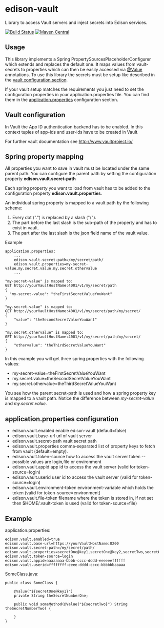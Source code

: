 # edison-vault
Library to access Vault servers and inject secrets into Edison services.

[![Build Status](https://travis-ci.org/otto-de/edison-vault.svg?branch=master)](https://travis-ci.org/otto-de/edison-vault) 
[![Maven Central](https://maven-badges.herokuapp.com/maven-central/de.otto.edison/edison-vault/badge.svg)](https://maven-badges.herokuapp.com/maven-central/de.otto.edison/edison-vault)

## Usage
This library implements a Spring PropertySourcesPlaceholderConfigurer which extends and replaces the default one. It maps 
values from vault-secrets to properties which can then be easily accessed via 
<a href="http://docs.spring.io/spring/docs/4.2.1.RELEASE/javadoc-api//org/springframework/beans/factory/annotation/Value.html">@Value</a> 
annotations. To use this library the secrets must be setup like described in the <a href="#vault">vault configuration section</a>. 
 
If your vault setup matches the requirements you just need to set the configuration properties in your 
application.properties file. You can find them in the <a href="#properties">application.properties</a> configuration section.

## <a name="vault">Vault configuration</a>
In Vault the App ID authentication backend has to be enabled. In this context tuples of app-ids and user-ids have to be 
created in Vault.

For further vault documentation see <a href="http://www.vaultproject.io/">http://www.vaultproject.io/</a>

## <a name="mapping">Spring property mapping</a>

All properties you want to save in vault must be located under the same parent path. You can configure the parent path by
setting the configuration property **edison.vault.secret-path**

Each spring property you want to load from vault has to be added to the configuration property **edison.vault.properties**.

An individual spring property is mapped to a vault path by the following scheme:

1) Every dot (".") is replaced by a slash ("/").
2) The part before the last slash is the sub-path of the property and has to exist in vault.
3) The part after the last slash is the json field name of the vault value.


Example

    application.properties:
        ...
        edison.vault.secret-path=/my/secret/path/
        edison.vault.properties=my-secret-value,my.secret.value,my.secret.othervalue
        ...
    
    "my-secret-value" is mapped to:
    GET http://yourVaultHostName:4001/v1/my/secret/path
    {
      "my-secret-value": "theFirstSecretValueYouWant"
    }
    
    "my.secret.value" is mapped to:
    GET http://yourVaultHostName:4001/v1/my/secret/path/my/secret/
    {
        "value": "theSecondSecretValueYouWant"
    }
    
    "my.secret.othervalue" is mapped to:
    GET http://yourVaultHostName:4001/v1/my/secret/path/my/secret/
    {
        "othervalue": "theThirdSecretValueYouWant"
    }


In this example you will get three spring properties with the following values:

- my-secret-value=theFirstSecretValueYouWant
- my.secret.value=theSecondSecretValueYouWant
- my.secret.othervalue=theThirdSecretValueYouWant

You see how the parent secret-path is used and how a spring property key is mapped to a vault path.
Notice the difference between *my-secret-value* and *my.secret.value*.

## <a name="properties">application.properties configuration</a>

- edison.vault.enabled              enable edison-vault (default=false)
- edison.vault.base-url             url of vault server
- edison.vault.secret-path          vault secret path  
- edison.vault.properties           comma-separated list of property keys to fetch from vault (default=empty).
- edison.vault.token-source         how to access the vault server token -- possible values are login,file or environment
- edison.vault.appid                app id to access the vault server (valid for token-source=login)
- edison.vault.userid               user id to access the vault server (valid for token-source=login)
- edison.vault.environment-token    environment-variable which holds the token (valid for token-source=environment)
- edison.vault.file-token           filename where the token is stored in, if not set then $HOME/.vault-token is used  (valid for token-source=file)

## Example

application.properties:

    edison.vault.enabled=true
    edison.vault.base-url=https://yourVaultHostName:8200
    edison.vault.secret-path=/my/secret/path/
    edison.vault.properties=secretOne@key1,secretOne@key2,secretTwo,secretOne
    edison.vault.token-source=login
    edison.vault.appid=aaaaaaaa-bbbb-cccc-dddd-eeeeeeffffff
    edison.vault.userid=ffffffff-eeee-dddd-cccc-bbbbbbaaaaa

SomeClass.java:

    public class SomeClass {
        
        @Value("${secretOne@key1}")
        private String theSecretNumberOne;

        public void someMethod(@Value("${secretTwo}") String theSecretNumberTwo) {

        }
    }
